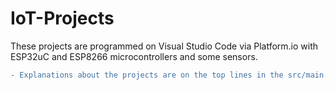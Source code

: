 # IoT-Projects
These projects are programmed on Visual Studio Code via Platform.io with ESP32uC and ESP8266 microcontrollers and some sensors.
```diff
- Explanations about the projects are on the top lines in the src/main.cpp file where the main codes are written. @@

